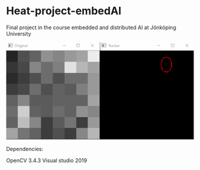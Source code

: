 # Heat-project-embedAI
Final project in the course embedded and distributed AI at Jönköping University 

![Resutls](Readme.gif)

Dependencies:

OpenCV 3.4.3
Visual studio 2019
